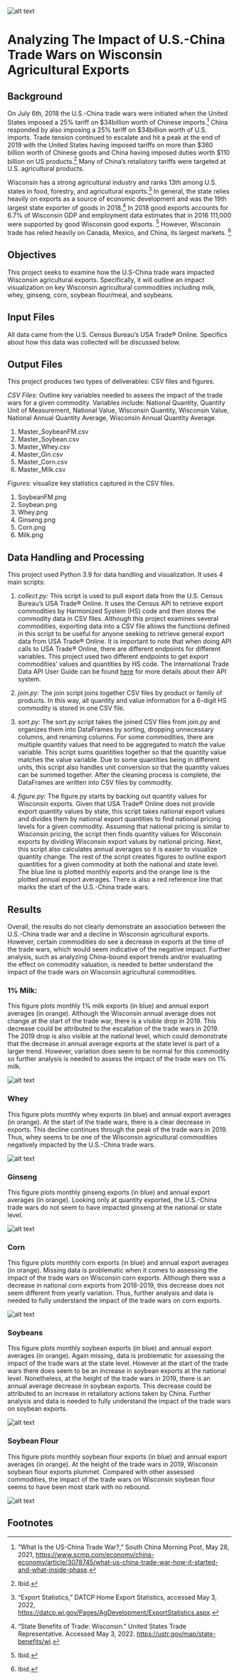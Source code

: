 
![alt text](https://media.istockphoto.com/photos/farm-silo-during-fall-with-background-colors-picture-id1169284385?k=20&m=1169284385&s=612x612&w=0&h=ozA-U4GG_GfuGqBDmF8CnmAP5MWwqUDK0tneE_BLi74= "Picture of a WI Farm")

__Analyzing The Impact of U.S.-China Trade Wars on Wisconsin Agricultural Exports__
=====
## __Background__
On July 6th, 2018 the U.S.-China trade wars were initiated when the United States imposed a 25% tariff on $34billion worth of Chinese imports.[^1] China responded by also imposing a 25% tariff on $34billion worth of U.S. imports. Trade tension continued to escalate and hit a peak at the end of 2019 with the United States having imposed tariffs on more than $360 billion worth of Chinese goods and China having imposed duties worth $110 billion on US products.[^2] Many of China’s retaliatory tariffs were targeted at U.S. agricultural products.

Wisconsin has a strong agricultural industry and ranks 13th among U.S. states in food, forestry, and agricultural exports.[^3] In general, the state relies heavily on exports as a source of economic development and was the 19th largest state exporter of goods in 2018.[^4] In 2018 good exports accounts for 6.7% of Wisconsin GDP and employment data estimates that in 2016 111,000 were supported by good Wisconsin good exports. [^5] However, Wisconsin trade has relied heavily on Canada, Mexico, and China, its largest markets. [^6]

## __Objectives__
This project seeks to examine how the U.S-China trade wars impacted Wisconsin agricultural exports. Specifically, it will outline an impact visualization on key Wisconsin agricultural commodities including milk, whey, ginseng, corn, soybean flour/meal, and soybeans.

## __Input Files__
All data came from the U.S. Census Bureau’s USA Trade® Online. Specifics about how this data was collected will be discussed below.

## __Output Files__
This project produces two types of deliverables: CSV files and figures. 

_CSV Files:_ Outline key variables needed to assess the impact of the trade wars for a given commodity. Variables include: National Quantity, Quantity Unit of Measurement, National Value, Wisconsin Quantity, Wisconsin Value, National Annual Quantity Average, Wisconsin Annual Quantity Average. 
1. Master_SoybeanFM.csv
2. Master_Soybean.csv
3. Master_Whey.csv
4. Master_Gin.csv
5. Master_Corn.csv
6. Master_Milk.csv

_Figures:_ visualize key statistics captured in the CSV files.
1. SoybeanFM.png
2. Soybean.png
3. Whey.png
4. Ginseng.png
5. Corn.png
6. Milk.png

## __Data Handling and Processing__
This project used Python 3.9 for data handling and visualization. It uses 4 main scripts:

1. _collect.py:_ This script is used to pull export data from the U.S. Census Bureau’s USA Trade® Online. It uses the Census API to retrieve export commodities by Harmonized System (HS) code and then stores the commodity data in CSV files. Although this project examines several commodities, exporting data into a CSV file allows the functions defined in this script to be useful for anyone seeking to retrieve general export data from USA Trade® Online. It is important to note that when doing API calls to USA Trade® Online, there are different endpoints for different variables. This project used two different endpoints to get export commodities’ values and quantities by HS code. The International Trade Data API User Guide can be found [here](https://www.census.gov/foreign-trade/reference/guides/Guide%20to%20International%20Trade%20Datasets.pdf) for more details about their API system.

2. _join.py:_ The join script joins together CSV files by product or family of products. In this way, all quantity and value information for a 6-digit HS commodity is stored in one CSV file.

3. _sort.py:_ The sort.py script takes the joined CSV files from join.py and organizes them into DataFrames by sorting, dropping unnecessary columns, and renaming columns. For some commodities, there are multiple quantity values that need to be aggregated to match the value variable. This script sums quantities together so that the quantity value matches the value variable. Due to some quantities being in different units, this script also handles unit conversion so that the quantity values can be summed together. After the cleaning process is complete, the DataFrames are written into CSV files by commodity.

4. _figure.py:_   The figure.py starts by backing out quantity values for Wisconsin exports. Given that USA Trade® Online does not provide export quantity values by state, this script takes national export values and divides them by national export quantities to find national pricing levels for a given commodity. Assuming that national pricing is similar to Wisconsin pricing, the script then finds quantity values for Wisconsin exports by dividing Wisconsin export values by national pricing. Next, this script also calculates annual averages so it is easier to visualize quantity change. The rest of the script creates figures to outline export quantities for a given commodity at both the national and state level. The blue line is plotted monthly exports and the orange line is the plotted annual export averages. There is also a red reference line that marks the start of the U.S.-China trade wars.

## __Results__
Overall, the results do not clearly demonstrate an association between the U.S.-China trade war and a decline in Wisconsin agricultural exports. However, certain commodities do see a decrease in exports at the time of the trade wars, which would seem indicative of the negative impact. Further analysis, such as analyzing China-bound export trends and/or evaluating the effect on commodity valuation, is needed to better understand the impact of the trade wars on Wisconsin agricultural commodities. 

### __1% Milk__: 
This figure plots monthly 1% milk exports (in blue) and annual export averages (in orange). Although the Wisconsin annual average does not change at the start of the trade war, there is a visible drop in 2019. This decrease could be attributed to the escalation of the trade wars in 2019. The 2019 drop is also visible at the national level, which could demonstrate that the decrease in annual average exports at the state level is part of a larger trend. However, variation does seem to be normal for this commodity so further analysis is needed to assess the impact of the trade wars on 1% milk.

![alt text](https://github.com/4kaylaj/WI_Agricultural_Exports/blob/main/Milk.png?raw=true "Milk Exports")

### __Whey__
This figure plots monthly whey exports (in blue) and annual export averages (in orange). At the start of the trade wars, there is a clear decrease in exports. This decline continues through the peak of the trade wars in 2019. Thus, whey seems to be one of the Wisconsin agricultural commodities negatively impacted by the U.S.-China trade wars.

![alt text](https://github.com/4kaylaj/WI_Agricultural_Exports/blob/main/Whey.png?raw=true "Whey Exports")

### __Ginseng__
This figure plots monthly ginseng exports (in blue) and annual export averages (in orange). Looking only at quantity exported, the U.S.-China trade wars do not seem to have impacted ginseng at the national or state level. 

![alt text](https://github.com/4kaylaj/WI_Agricultural_Exports/blob/main/Ginseng.png?raw=true "Ginseng Exports")

### __Corn__
This figure plots monthly corn exports (in blue) and annual export averages (in orange). Missing data is problematic when it comes to assessing the impact of the trade wars on Wisconsin corn exports. Although there was a decrease in national corn exports from 2018-2019, this decrease does not seem different from yearly variation. Thus, further analysis and data is needed to fully understand the impact of the trade wars on corn exports. 

![alt text](https://github.com/4kaylaj/WI_Agricultural_Exports/blob/main/Corn.png?raw=true "Corn Exports")

### __Soybeans__ 
This figure plots monthly soybean exports (in blue) and annual export averages (in orange). Again missing, data is problematic for assessing the impact of the trade wars at the state level. However at the start of the trade wars there does seem to be an increase in soybean exports at the national level. Nonetheless, at the height of the trade wars in 2019, there is an annual average decrease in soybean exports. This decrease could be attributed to an increase in retaliatory actions taken by China. Further analysis and data is needed to fully understand the impact of the trade wars on soybean exports.  

![alt text](https://github.com/4kaylaj/WI_Agricultural_Exports/blob/main/Soybean.png?raw=true=true "Soybean Exports")


### __Soybean Flour__
This figure plots monthly soybean flour exports (in blue) and annual export averages (in orange). At the height of the trade wars in 2019, Wisconsin soybean flour exports plummet. Compared with other assessed commodities, the impact of the trade wars on Wisconsin soybean flour seems to have been most stark with no rebound. 

![alt text](https://github.com/4kaylaj/WI_Agricultural_Exports/blob/main/SoybeanFM.png?raw=true "Soybean Flour Exports")

## __Footnotes__

[^1]: “What Is the US-China Trade War?,” South China Morning Post, May 28, 2021, https://www.scmp.com/economy/china-economy/article/3078745/what-us-china-trade-war-how-it-started-and-what-inside-phase.

[^2]: Ibid.

[^3]: “Export Statistics,” DATCP Home Export Statistics, accessed May 3, 2022, https://datcp.wi.gov/Pages/AgDevelopment/ExportStatistics.aspx.

[^4]: “State Benefits of Trade: Wisconsin.” United States Trade Representative. Accessed May 3, 2022. https://ustr.gov/map/state-benefits/wi. 

[^5]: Ibid.

[^6]: Ibid.